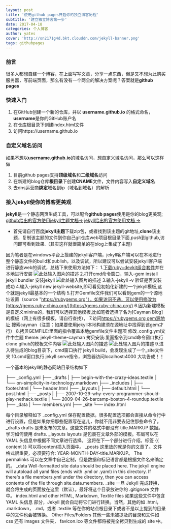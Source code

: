 ```yaml
---
layout: post
title: '使用github pages开启你的独立博客历程'
subtitle: '建立独立博客第一步'
date: 2017-04-18
categories: 个人博客
author: yates
cover: 'http://on2171g4d.bkt.clouddn.com/jekyll-banner.png'
tags: githubpages
---
```



### 前言
很多人都想自建一个博客，在上面写写文章，分享一点东西，但是又不想为此购买服务器，写前端页面，那么有没有一个两全的解决方案呢？答案就是**github pages**

### 快速入门
1. 在GitHub创建一个新的仓库，并以 **username.github.io** 的格式命名，**username**是你的GitHub账户名
2. 在仓库根目录下创建index.html文件
3. 访问https://username.github.io

### 自定义域名访问
如果不想以**username.github.io**的域名访问，想自定义域名访问，那么可以这样做
1. 目前github pages支持**顶级域名**和**二级域名**访问
2. 在新建的blog仓库**根目录**下创建**CNAME**文件，文件内容写入**自定义域名**
3. 去dns运营商**绑定**域名到ip（域名到域名）的解析
 
### 接入**jekyll**使你的博客更美观
**jekyll**是一个静态网页生成工具，可以配合**github pages**使用是你的blog更美观;
[github给出的官方使用jekyll主题文档->](https://help.github.com/articles/about-jekyll-themes-on-github/)
[jekyll给出的官方使用文档 →](https://jekyllrb.com/docs/home/)

- 首先请自行百度**jekyll主题**下载zip包，或者找到该主题的git地址,**clone**该主题，复制该主题的文件到你自己git仓库web项目根目录下面,push到github,访问即可看到效果.（其实这样就很简单的在blog上集成了主题）

因为笔者是在windows平台上搭建的jekyll客户端，jekyll客户端可以在本地进行整个静态文件的build和publish，以及调试，所以建议可以尝试安装jekyll客户端进行静态web的调试，总结下来使用方法如下：
1.[下载ruby+devkit组合套件](https://rubyinstaller.org/downloads/)并在本地进行安装
![此处输入图片的描述](http://www.muyibeyond.cn/img/2017-04-18-hello-github-pages/1.png)
2.打开cmd命令窗口，输入-gem install jekyll bundler 安装jekyll
![此处输入图片的描述](http://www.muyibeyond.cn/img/2017-04-18-hello-github-pages/2.png)
3.输入-jekyll -v 验证是否安装成功
4.输入-jekyll new jekyll-website,即可看见初始化新建的一个jekyll模板,这个就是jekyll最基本的一个结构
5.打开Gemfile文件我们可以看到gem的一个源地址设置（source "https://rubygems.org"），如果访问不通，可以使用修改为[https://gems.ruby-china.org/](https://gems.ruby-china.org/)
6.因为新建模板是自定义minina的，我们可以选择其他模板,比如笔者选择了名为[Cayman Blog]的模板（网上有很多模板，请自行查找），
7.访问[https://rubygems.org gem源地址](https://rubygems.org) 搜索cayman（注意：如果要使用jekyll本地构建须在源地址中找得到该gem才行）
8.拷贝GEMFILE:里面的指令覆盖本地gemfile文件主题项 修改_config.yml文件中主题 theme: jekyll-theme-cayman   拷贝安装:里面指令到cmd命令窗口执行 clone gihub的模板文件内容
![此处输入图片的描述](http://www.muyibeyond.cn/img/2017-04-18-hello-github-pages/3.png)
![此处输入图片的描述](http://www.muyibeyond.cn/img/2017-04-18-hello-github-pages/4.png)
9.进入待生成的blog目录下，cmd窗口执行 jekyll build，会发现生成了一个_site文件夹
10.cmd窗口执行 jekyll serve指令，浏览器访问localhost:4000  大功告成！！

一个基本的jekyll的静态网站目录结构如下

├── _config.yml
├── _drafts
|   ├── begin-with-the-crazy-ideas.textile
|   └── on-simplicity-in-technology.markdown
├── _includes
|   ├── footer.html
|   └── header.html
├── _layouts
|   ├── default.html
|   └── post.html
├── _posts
|   ├── 2007-10-29-why-every-programmer-should-play-nethack.textile
|   └── 2009-04-26-barcamp-boston-4-roundup.textile
├── _data
|   └── members.yml
├── _site
└── index.html

每个目录解释如下
_config.yml
保存配置数据。很多配置选项都会直接从命令行中进行设置，但是如果你把那些配置写在这儿，你就不用非要去记住那些命令了。
_drafts
drafts 是未发布的文章。这些文件的格式中都没有 title.MARKUP 数据。学习如何使用 drafts.
_layouts
layouts 是包裹在文章外部的模板。布局可以在 YAML 头信息中根据不同文章进行选择。 这将在下一个部分进行介绍。标签  {{ content }} 可以将content插入页面中。
_posts
这里放的就是你的文章了。文件格式很重要，必须要符合: YEAR-MONTH-DAY-title.MARKUP。 The permalinks 可以在文章中自己定制，但是数据和标记语言都是根据文件名来确定的。
_data
Well-formatted site data should be placed here. The jekyll engine will autoload all yaml files (ends with .yml or .yaml) in this directory. If there's a file members.yml under the directory, then you can access contents of the file through site.data.members.
_site
一旦 Jekyll 完成转换，就会将生成的页面放在这里（默认）。最好将这个目录放进你的 .gitignore 文件中。
index.html and other HTML, Markdown, Textile files
如果这些文件中包含 YAML 头信息 部分，Jekyll 就会自动将它们进行转换。当然，其他的如 .html， .markdown，  .md，或者 .textile 等在你的站点根目录下或者不是以上提到的目录中的文件也会被转换。
Other Files/Folders
其他一些未被提及的目录和文件如  css 还有 images 文件夹， favicon.ico 等文件都将被完全拷贝到生成的 site 中。